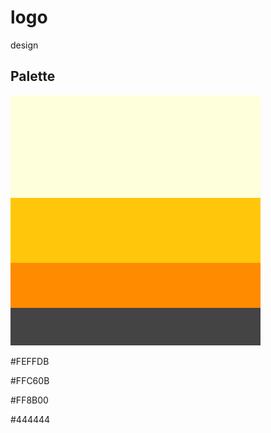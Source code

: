 # logo

design



 ## Palette
 
 ![alt text](https://github.com/databe-ir/logo/blob/main/Palette.png)
 
 #FEFFDB

 #FFC60B

 #FF8B00

 #444444
